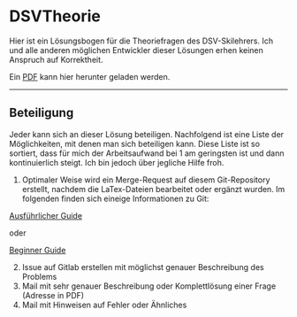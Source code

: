 # DSVTheorie
Hier ist ein Lösungsbogen für die Theoriefragen des DSV-Skilehrers. Ich und alle anderen möglichen Entwickler dieser Lösungen erhen keinen Anspruch auf Korrektheit.

Ein [PDF](https://gitlab.com/Sparkier/DSVTheorie/blob/master/LaTex/solution.pdf) kann hier herunter geladen werden.

---

## Beteiligung
Jeder kann sich an dieser Lösung beteiligen. Nachfolgend ist eine Liste der Möglichkeiten, mit denen man sich beteiligen kann. 
Diese Liste ist so sortiert, dass für mich der Arbeitsaufwand bei 1 am geringsten ist und dann kontinuierlich steigt. 
Ich bin jedoch über jegliche Hilfe froh.

1. Optimaler Weise wird ein Merge-Request auf diesem Git-Repository erstellt, nachdem die LaTex-Dateien bearbeitet oder ergänzt wurden. Im folgenden finden sich eineige Informationen zu Git:

[Ausführlicher Guide](https://git-scm.com/book/en/v2/Getting-Started-About-Version-Control)

oder 

[Beginner Guide](http://rogerdudler.github.io/git-guide/)

2. Issue auf Gitlab erstellen mit möglichst genauer Beschreibung des Problems
3. Mail mit sehr genauer Beschreibung oder Komplettlösung einer Frage (Adresse in PDF)
4. Mail mit Hinweisen auf Fehler oder Ähnliches